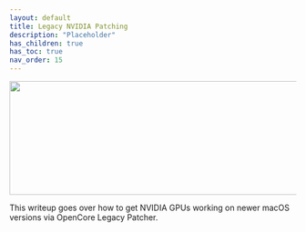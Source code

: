 ```yaml
---
layout: default
title: Legacy NVIDIA Patching
description: "Placeholder"
has_children: true
has_toc: true
nav_order: 15
---
```


<p align="center">
  <img width="650" height="200" src="../../../assets/HeaderNVPatch.png">
</p>

This writeup goes over how to get NVIDIA GPUs working on newer macOS versions via OpenCore Legacy Patcher.
